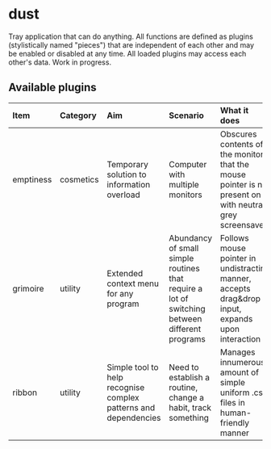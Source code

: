 # dust

Tray application that can do anything. All functions are defined as plugins (stylistically named "pieces") that are independent of each other and may be enabled or disabled at any time. All loaded plugins may access each other's data. Work in progress.

## Available plugins

| Item | Category | Aim | Scenario | What it does | State | Tool |
| :------------ | :------------ | :- | :- | :- | :- | :- |
| emptiness | cosmetics | Temporary solution to information overload | Computer with multiple monitors | Obscures contents of the monitors that the mouse pointer is not present on with neutral grey screensaver | Good | PyQt5 |
| grimoire | utility | Extended context menu for any program | Abundancy of small simple routines that require a lot of switching between different programs | Follows mouse pointer in undistracting manner, accepts drag&drop input, expands upon interaction | Naked | PyQt5 |
| ribbon | utility | Simple tool to help recognise complex patterns and dependencies | Need to establish a routine, change a habit, track something | Manages innumerous amount of simple uniform .csv files in human-friendly manner | Work in progress | pandas, PyQt5 |
